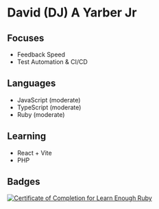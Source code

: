 # David (DJ) A Yarber Jr

## Focuses
- Feedback Speed
- Test Automation & CI/CD

## Languages
- JavaScript (moderate)
- TypeScript (moderate)
- Ruby (moderate)

## Learning
- React + Vite
- PHP

## Badges

<a href="https://www.learnenough.com/certificates/e5a1feef"><img src="https://www.learnenough.com/certificates/e5a1feef/ruby-tutorial.svg" alt="Certificate of Completion for Learn Enough Ruby"></a>
